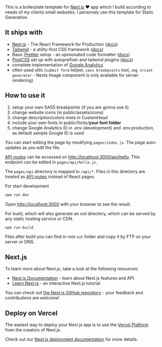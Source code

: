 This is a boilerplate template for [Next.js](https://nextjs.org/) ♥ app which I build according to needs of my clients small websites. I personaly use this template for Static Generation.

## It ships with

- [Next.js](https://nextjs.org) - The React Framework
  for Production ([docs]())
- [Tailwind](https://tailwindcss.com/) - a utility-first CSS framework ([docs](https://tailwindcss.com/docs))
- Basic [Prettier](https://tailwindcss.com/) setup - an opinionated code formatter ([docs](https://prettier.io/docs/en/index.html))
- [PostCSS](https://postcss.org/) set up with autoprefixer and tailwind plugins ([docs](https://github.com/postcss/postcss/tree/main/docs))
- complete implementation of [Google Analytics](https://analytics.google.com/analytics/web/)
- often used utils (`submit form` helper, `sass breakpoints` tool, `img srcset generator` - Nexts Image component is only available for server rendering)

## How to use it

1. setup your own SASS breakpoints (if you are gonna use it)
2. change website icons (in public/assets/icons)
3. change description/colors meta in CustomHead
4. include your own fonts in public/fonts/**your font folder**
5. change Google Analytics ID in .env (development) and .env.production, as default sample Google ID is used

You can start editing the page by modifying `pages/index.js`. The page auto-updates as you edit the file.

[API routes](https://nextjs.org/docs/api-routes/introduction) can be accessed on [http://localhost:3000/api/hello](http://localhost:3000/api/hello). This endpoint can be edited in `pages/api/hello.js`.

The `pages/api` directory is mapped to `/api/*`. Files in this directory are treated as [API routes](https://nextjs.org/docs/api-routes/introduction) instead of React pages.

For start development

```bash
npm run dev
```

Open [http://localhost:3000](http://localhost:3000) with your browser to see the result.

For build, which will also generate an out directory, which can be served by any static hosting service or CDN.

```bash
npm run build
```

Files after build you can find in root `out` folder and copy it by FTP on your server or DNS.

## Next.js

To learn more about Next.js, take a look at the following resources:

- [Next.js Documentation](https://nextjs.org/docs) - learn about Next.js features and API.
- [Learn Next.js](https://nextjs.org/learn) - an interactive Next.js tutorial.

You can check out [the Next.js GitHub repository](https://github.com/vercel/next.js/) - your feedback and contributions are welcome!

## Deploy on Vercel

The easiest way to deploy your Next.js app is to use the [Vercel Platform](https://vercel.com/new?utm_medium=default-template&filter=next.js&utm_source=create-next-app&utm_campaign=create-next-app-readme) from the creators of Next.js.

Check out our [Next.js deployment documentation](https://nextjs.org/docs/deployment) for more details.
